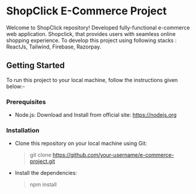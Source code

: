 # ShopClick E-Commerce Project

Welcome to ShopClick repository! 
Developed fully-functional e-commerce web application. Shopclick, that provides users with seamless online shopping experience. To develop this project using following stacks : ReactJs, Tailwind, Firebase, Razorpay.

## Getting Started

To run this project to your local machine, follow the instructions given below:-

### Prerequisites

- Node.js: Download and Install from official site: https://nodejs.org

### Installation
* Clone this repository on your local machine using Git:
  > git clone https://github.com/your-username/e-commerce-project.git

* Install the dependencies:
  > npm install